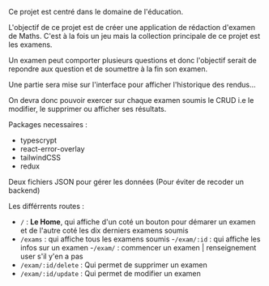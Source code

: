 Ce projet est centré dans le domaine de l'éducation.

L'objectif de ce projet est de créer une application de rédaction d'examen de Maths.
C'est à la fois un jeu mais la collection principale de ce projet est les examens.

Un examen peut comporter plusieurs questions et donc l'objectif serait de repondre aux question et de soumettre à la fin son examen.

Une partie sera mise sur l'interface pour afficher l'historique des rendus...

On devra donc pouvoir exercer sur chaque examen soumis le CRUD i.e le modifier, le supprimer ou afficher ses résultats.


Packages necessaires :
- typescrypt
- react-error-overlay
- tailwindCSS
- redux


Deux fichiers JSON pour gérer les données (Pour éviter de recoder un backend)


Les différrents routes : 
- `/` : **Le Home**, qui affiche d'un coté un bouton pour démarer un examen et de l'autre coté les dix derniers examens soumis
- `/exams` : qui affiche tous les examens soumis
-`/exam/:id` : qui affiche les infos sur un examen
-`/exam/` : commencer un examen | renseignement user s'il y'en a pas
- `/exam/:id/delete` : Qui permet de supprimer un examen
- `/exam/:id/update` : Qui permet de modifier un examen